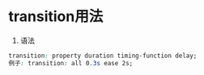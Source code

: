 # transition用法

1. 语法

```css
transition: property duration timing-function delay;
例子: transition: all 0.3s ease 2s;
```

